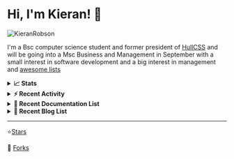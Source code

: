 
# Hi, I'm Kieran! 👋  

<p>
    <img src="https://komarev.com/ghpvc/?username=KieranRobson" alt="KieranRobson"/>       
</p>

I'm a Bsc computer science student and former president of [HullCSS](https://hullcss.org) and will be going into a Msc Business and Management in September with a small interest in software development and a big interest in management and [awesome lists](https://github.com/sindresorhus/awesome)

<!-- Stats -->
<details>
<summary><b>📈 Stats</b></summary>

![Metrics](assets/metrics.plugin.activity.svg) 

</details>


<!-- Recenet Activity -->
<details>
<summary><b>⚡ Recent Activity</b></summary>

<!--START_SECTION:activity-->
1. 🎉 Merged PR [#2](https://github.com/hullcss/hullcss-discord-bot/pull/2) in [hullcss/hullcss-discord-bot](https://github.com/hullcss/hullcss-discord-bot)
2. 🗣 Commented on [#3168](https://github.com/awesome-selfhosted/awesome-selfhosted/issues/3168) in [awesome-selfhosted/awesome-selfhosted](https://github.com/awesome-selfhosted/awesome-selfhosted)
3. 🗣 Commented on [#3166](https://github.com/awesome-selfhosted/awesome-selfhosted/issues/3166) in [awesome-selfhosted/awesome-selfhosted](https://github.com/awesome-selfhosted/awesome-selfhosted)
4. 💪 Opened PR [#3167](https://github.com/awesome-selfhosted/awesome-selfhosted/pull/3167) in [awesome-selfhosted/awesome-selfhosted](https://github.com/awesome-selfhosted/awesome-selfhosted)
5. 🗣 Commented on [#3166](https://github.com/awesome-selfhosted/awesome-selfhosted/issues/3166) in [awesome-selfhosted/awesome-selfhosted](https://github.com/awesome-selfhosted/awesome-selfhosted)
6. 🗣 Commented on [#3166](https://github.com/awesome-selfhosted/awesome-selfhosted/issues/3166) in [awesome-selfhosted/awesome-selfhosted](https://github.com/awesome-selfhosted/awesome-selfhosted)
7. 🗣 Commented on [#3128](https://github.com/awesome-selfhosted/awesome-selfhosted/issues/3128) in [awesome-selfhosted/awesome-selfhosted](https://github.com/awesome-selfhosted/awesome-selfhosted)
8. 💪 Opened PR [#3160](https://github.com/awesome-selfhosted/awesome-selfhosted/pull/3160) in [awesome-selfhosted/awesome-selfhosted](https://github.com/awesome-selfhosted/awesome-selfhosted)
9. 🗣 Commented on [#3121](https://github.com/awesome-selfhosted/awesome-selfhosted/issues/3121) in [awesome-selfhosted/awesome-selfhosted](https://github.com/awesome-selfhosted/awesome-selfhosted)
10. 🗣 Commented on [#3122](https://github.com/awesome-selfhosted/awesome-selfhosted/issues/3122) in [awesome-selfhosted/awesome-selfhosted](https://github.com/awesome-selfhosted/awesome-selfhosted)
<!--END_SECTION:activity-->

More Activity [Here](pages/RECENT-ACTIVITY.md)
</details>



<!-- Recent Documentation List -->
<details>
  <summary><b>📰 Recent Documentation List</b></summary>
    <p>
        
<!-- BLOG-POST-LIST:START -->
- [What I Run On My VPS](https://blog.kieranrobson.com//posts/What-I-Run-On-My-VPS/)
<!-- BLOG-POST-LIST:END -->

</p>
</details>

<!-- Recent Documentation List -->
<details>
  <summary><b>📰 Recent Blog List</b></summary>
    <p>
        
<!-- BLOG-POST-LIST:START -->
<!-- BLOG-POST-LIST:END -->

</p>
</details>


-----
⭐[Stars](pages/STARRED-REPOS.md)

🍴 [Forks](https://github.com/forks-by-kieran)